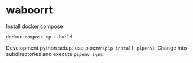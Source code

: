 # waboorrt

Install docker compose

    docker-compose up --build

Development python setup: use pipenv (`pip install pipenv`). Change into subdirectories and execute `pipenv sync`